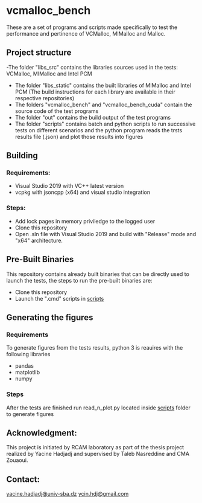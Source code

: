 # vcmalloc_bench
These are a set of programs and scripts made specifically to test the performance and pertinence of VCMalloc, MIMalloc and Malloc.

## Project structure
-The folder "libs_src" contains the libraries sources used in the tests: VCMalloc, MIMalloc and Intel PCM
- The folder "libs_static" contains the built libraries of MIMalloc and Intel PCM (The build instructions for each library are available in their respective repositories)
- The folders "vcmalloc\_bench" and "vcmalloc\_bench_cuda" contain the source code of the test programs
- The folder "out" contains the build output of the test programs
- The folder "scripts" contains batch and python scripts to run successive tests on different scenarios and the python program reads the trsts results file (.json) and plot those results into figures

## Building
### Requirements:
- Visual Studio 2019 with VC++ latest version
- vcpkg with jsoncpp (x64) and visual studio integration
### Steps:
- Add lock pages in memory priviledge to the logged user
- Clone this repository
- Open .sln file with Visual Studio 2019 and build with "Release" mode and "x64" architecture.

## Pre-Built Binaries
This repository contains already built binaries that can be directly used to launch the tests, the steps to run the pre-built binaries are:
- Clone this repository
- Launch the ".cmd" scripts in [scripts](/scripts)

## Generating the figures
### Requirements
To generate figures from the tests results, python 3 is reauires with the following libraries
- pandas
- matplotlib
- numpy
### Steps
After the tests are finished run read\_n\_plot.py located inside [scripts](scripts) folder to generate figures

## Acknowledgment:
This project is initiated by RCAM laboratory as part of the thesis project realized by Yacine Hadjadj and supervised by Taleb Nasreddine and CMA Zouaoui.

## Contact:
yacine.hadjadj@univ-sba.dz
ycin.hdj@gmail.com